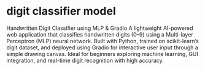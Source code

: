 # digit classifier model
Handwritten Digit Classifier using MLP & Gradio A lightweight AI-powered web application that classifies handwritten digits (0–9) using a Multi-layer Perceptron (MLP) neural network. Built with Python, trained on scikit-learn’s digit dataset, and deployed using Gradio for interactive user input through a simple drawing canvas.  Ideal for beginners exploring machine learning, GUI integration, and real-time digit recognition with high accuracy.
